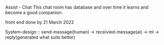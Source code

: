 Assist - Chat
This chat room has database and over time it learns and become a good companion.

front end done by 21 March 2022

System-design ::
send-message(human) -> receivied-message(ai) -> ml -> reply(generated what suits better)

